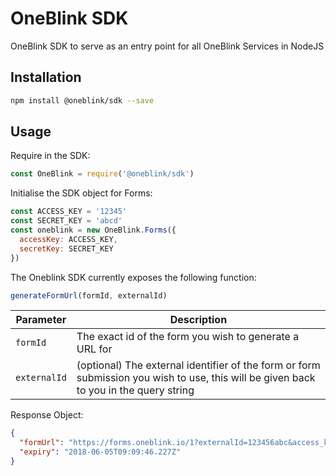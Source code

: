 # OneBlink SDK

OneBlink SDK to serve as an entry point for all OneBlink Services in NodeJS

## Installation

```sh
npm install @oneblink/sdk --save
```

## Usage

Require in the SDK:

```javascript
const OneBlink = require('@oneblink/sdk')
```

Initialise the SDK object for Forms:

```javascript
const ACCESS_KEY = '12345'
const SECRET_KEY = 'abcd'
const oneblink = new OneBlink.Forms({
  accessKey: ACCESS_KEY,
  secretKey: SECRET_KEY
})
```

The Oneblink SDK currently exposes the following function:

```javascript
generateFormUrl(formId, externalId)
```

| Parameter | Description
|---|---|
| `formId` | The exact id of the form you wish to generate a URL for |
| `externalId` | (optional) The external identifier of the form or form submission you wish to use, this will be given back to you in the query string

Response Object:

```json
{
  "formUrl": "https://forms.oneblink.io/1?externalId=123456abc&access_key=qwertyuiop098765432",
  "expiry": "2018-06-05T09:09:46.227Z"
}
```


